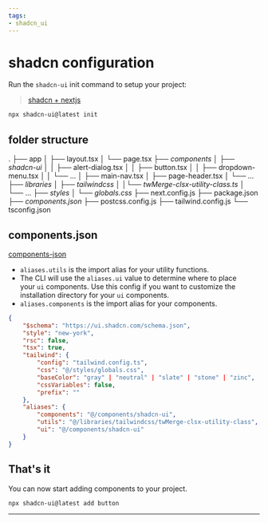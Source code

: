 ```yaml
---
tags:
- shadcn_ui
---
```


# shadcn configuration

Run the `shadcn-ui` init command to setup your project:

> [shadcn + nextjs](https://ui.shadcn.com/docs/installation/next)

```bash
npx shadcn-ui@latest init
```

## folder structure

.
├── app
│ ├── layout.tsx
│ └── page.tsx
├── _components_
│ ├── _shadcn-ui_
│ │ ├── alert-dialog.tsx
│ │ ├── button.tsx
│ │ ├── dropdown-menu.tsx
│ │ └── ...
│ ├── main-nav.tsx
│ ├── page-header.tsx
│ └── ...
├── _libraries_
│ ├── _tailwindcss_
│ │└── _twMerge-clsx-utility-class.ts_
│ └── ...
├── _styles_
│ └── _globals.css_
├── next.config.js
├── package.json
├── _components.json_
├── postcss.config.js
├── tailwind.config.js
└── tsconfig.json

## components.json

[components-json](https://ui.shadcn.com/docs/components-json)

- `aliases.utils` is the import alias for your utility functions.
- The CLI will use the `aliases.ui` value to determine where to place your `ui` components. Use this config if you want to customize the installation directory for your `ui` components.
- `aliases.components` is the import alias for your components.

```json
{
	"$schema": "https://ui.shadcn.com/schema.json",
	"style": "new-york",
	"rsc": false,
	"tsx": true,
	"tailwind": {
		"config": "tailwind.config.ts",
		"css": "@/styles/globals.css",
		"baseColor": "gray" | "neutral" | "slate" | "stone" | "zinc",
		"cssVariables": false,
		"prefix": ""
	},
	"aliases": {
		"components": "@/components/shadcn-ui",
		"utils": "@/libraries/tailwindcss/twMerge-clsx-utility-class",
		"ui": "@/components/shadcn-ui"
	}
}
```

## That's it

You can now start adding components to your project.

```
npx shadcn-ui@latest add button
```

---
